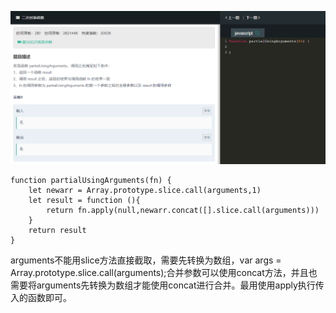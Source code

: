 ![](img/二次封装函数.png)
```
function partialUsingArguments(fn) {
    let newarr = Array.prototype.slice.call(arguments,1)
    let result = function (){
        return fn.apply(null,newarr.concat([].slice.call(arguments)))
    }
    return result
}

```
arguments不能用slice方法直接截取，需要先转换为数组，var args = Array.prototype.slice.call(arguments);合并参数可以使用concat方法，并且也需要将arguments先转换为数组才能使用concat进行合并。最用使用apply执行传入的函数即可。